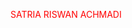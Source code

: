 <!DOCTYPE html>
<html>
<head>
	<title>contoh</title>
</head>
<body style="color: red; align-content: center;">
	SATRIA RISWAN ACHMADI
</body>
</html>
